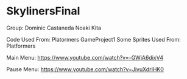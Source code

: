 # SkylinersFinal
Group: Dominic Castaneda
            Noaki Kita

Code Used From:
    Platormers
    GameProject1
Some Sprites Used From:
    Platformers


Main Menu:
https://www.youtube.com/watch?v=-GWjA6dixV4

Pause Menu:
https://www.youtube.com/watch?v=JivuXdrIHK0
